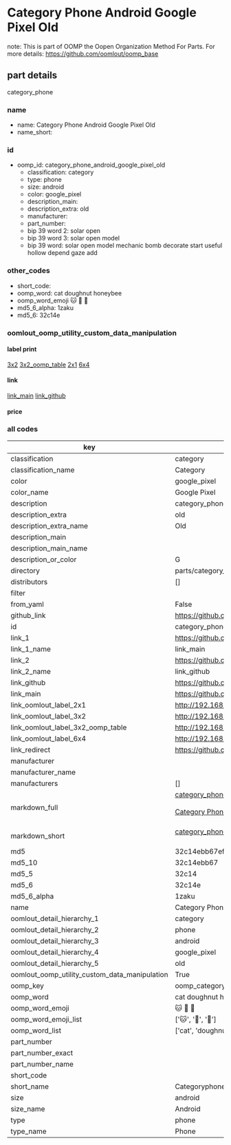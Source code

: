 # Category Phone Android Google Pixel Old  

note: This is part of OOMP the Oopen Organization Method For Parts. For more details: https://github.com/oomlout/oomp_base

##  part details
  



category_phone



### name
* name: Category Phone Android Google Pixel Old
* name_short: 
### id
* oomp_id: category_phone_android_google_pixel_old
  * classification: category
  * type: phone
  * size: android
  * color: google_pixel
  * description_main: 
  * description_extra: old
  * manufacturer: 
  * part_number: 
  * bip 39 word 2: solar open
  * bip 39 word 3: solar open model
  * bip 39 word: solar open model mechanic bomb decorate start useful hollow depend gaze add

### other_codes
* short_code: 
* oomp_word: cat doughnut honeybee
* oomp_word_emoji :cat: :doughnut: :honeybee:
* md5_6_alpha: 1zaku
* md5_6: 32c14e






### oomlout_oomp_utility_custom_data_manipulation
#### label print
[3x2](http://192.168.1.245:1112/?label=oomp%201zaku)
[3x2_oomp_table](http://192.168.1.108:1112/?label=oomp%201zaku)
[2x1](http://192.168.1.242:1112/?label=oomp%201zaku)
[6x4](http://192.168.1.55:1112/?label=oomp%201zaku)    

#### link

[link_main](https://github.com/oomlout/oomlout_oomp_version_1_messy/tree/main/parts/category_phone_android_google_pixel_old) [link_github](https://github.com/oomlout/oomlout_oomp_version_1_messy/tree/main/parts/category_phone_android_google_pixel_old)                             

#### price







### all codes 
| key | value |  
| --- | --- |  
| classification | category |  
| classification_name | Category |  
| color | google_pixel |  
| color_name | Google Pixel |  
| description | category_phone |  
| description_extra | old |  
| description_extra_name | Old |  
| description_main |  |  
| description_main_name |  |  
| description_or_color | G  |  
| directory | parts/category_phone_android_google_pixel_old |  
| distributors | [] |  
| filter |  |  
| from_yaml | False |  
| github_link | https://github.com/oomlout/oomlout_oomp_part_src/tree/main/parts/category_phone_android_google_pixel_old |  
| id | category_phone_android_google_pixel_old |  
| link_1 | https://github.com/oomlout/oomlout_oomp_version_1_messy/tree/main/parts/category_phone_android_google_pixel_old |  
| link_1_name | link_main |  
| link_2 | https://github.com/oomlout/oomlout_oomp_version_1_messy/tree/main/parts/category_phone_android_google_pixel_old |  
| link_2_name | link_github |  
| link_github | https://github.com/oomlout/oomlout_oomp_version_1_messy/tree/main/parts/category_phone_android_google_pixel_old |  
| link_main | https://github.com/oomlout/oomlout_oomp_version_1_messy/tree/main/parts/category_phone_android_google_pixel_old |  
| link_oomlout_label_2x1 | http://192.168.1.242:1112/?label=oomp%201zaku |  
| link_oomlout_label_3x2 | http://192.168.1.245:1112/?label=oomp%201zaku |  
| link_oomlout_label_3x2_oomp_table | http://192.168.1.108:1112/?label=oomp%201zaku |  
| link_oomlout_label_6x4 | http://192.168.1.55:1112/?label=oomp%201zaku |  
| link_redirect | https://github.com/oomlout/oomlout_oomp_version_1_messy/tree/main/parts/category_phone_android_google_pixel_old |  
| manufacturer |  |  
| manufacturer_name |  |  
| manufacturers | [] |  
| markdown_full | [category_phone_android_google_pixel_old](none)<br>[](none)<br>[Category Phone Android Google Pixel Old](none)<br><br> |  
| markdown_short | [category_phone_android_google_pixel_old](none)<br><br> |  
| md5 | 32c14ebb67effa94e40c98a31d26ce73 |  
| md5_10 | 32c14ebb67 |  
| md5_5 | 32c14 |  
| md5_6 | 32c14e |  
| md5_6_alpha | 1zaku |  
| name | Category Phone Android Google Pixel Old |  
| oomlout_detail_hierarchy_1 | category |  
| oomlout_detail_hierarchy_2 | phone |  
| oomlout_detail_hierarchy_3 | android |  
| oomlout_detail_hierarchy_4 | google_pixel |  
| oomlout_detail_hierarchy_5 | old |  
| oomlout_oomp_utility_custom_data_manipulation | True |  
| oomp_key | oomp_category_phone_android_google_pixel_old |  
| oomp_word | cat doughnut honeybee |  
| oomp_word_emoji | :cat: :doughnut: :honeybee: |  
| oomp_word_emoji_list | [':cat:', ':doughnut:', ':honeybee:'] |  
| oomp_word_list | ['cat', 'doughnut', 'honeybee'] |  
| part_number |  |  
| part_number_exact |  |  
| part_number_name |  |  
| short_code |  |  
| short_name | Categoryphone |  
| size | android |  
| size_name | Android |  
| type | phone |  
| type_name | Phone |  
